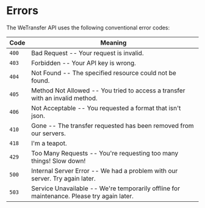 # Errors

The WeTransfer API uses the following conventional error codes:


Code | Meaning
---- | -------
`400` | Bad Request -- Your request is invalid.
`403` | Forbidden -- Your API key is wrong.
`404` | Not Found -- The specified resource could not be found.
`405` | Method Not Allowed -- You tried to access a transfer with an invalid method.
`406` | Not Acceptable -- You requested a format that isn't json.
`410` | Gone -- The transfer requested has been removed from our servers.
`418` | I'm a teapot.
`429` | Too Many Requests -- You're requesting too many things! Slow down!
`500` | Internal Server Error -- We had a problem with our server. Try again later.
`503` | Service Unavailable -- We're temporarily offline for maintenance. Please try again later.
